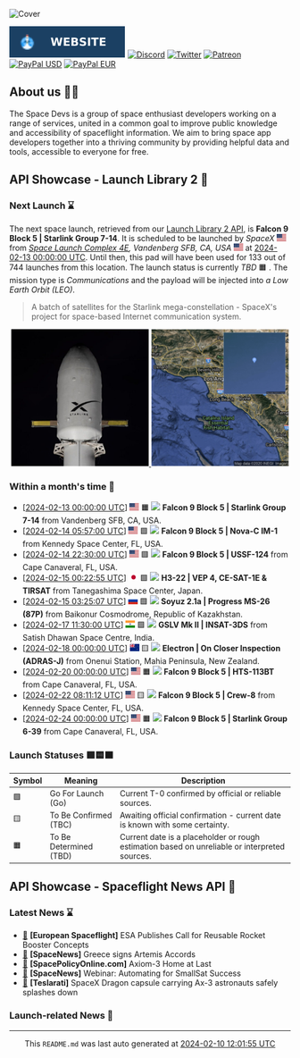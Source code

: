 ![Cover](https://raw.githubusercontent.com/TheSpaceDevs/Tutorials/main/assets/tsd_cover.png)


[![Website](https://raw.githubusercontent.com/TheSpaceDevs/Tutorials/e36b2c250ce7fcd4a801c1ed6cb1f9f9d031696b/assets/badge_tsd_website.svg)](https://thespacedevs.com/)
[![Discord](https://img.shields.io/badge/Discord-%237289DA.svg?style=for-the-badge&logo=discord&logoColor=white)](https://discord.gg/p7ntkNA)
[![Twitter](https://img.shields.io/badge/Twitter-%231DA1F2.svg?style=for-the-badge&logo=Twitter&logoColor=white)](https://twitter.com/TheSpaceDevs)
[![Patreon](https://img.shields.io/badge/Patreon-F96854?style=for-the-badge&logo=patreon&logoColor=white)](https://www.patreon.com/TheSpaceDevs)
[![PayPal USD](https://img.shields.io/badge/PayPal-00457C?style=for-the-badge&logo=paypal&logoColor=white&label=USD)](https://www.paypal.com/donate/?hosted_button_id=UCPX4EL6E9JFA)
[![PayPal EUR](https://img.shields.io/badge/PayPal-00457C?style=for-the-badge&logo=paypal&logoColor=white&label=EUR)](https://www.paypal.com/donate/?hosted_button_id=5S7MGGWJJBHL6)

## About us 🧑‍🚀
The Space Devs is a group of space enthusiast developers working on a range of
services, united in a common goal to improve public knowledge and accessibility
of spaceflight information. We aim to bring space app developers together into a
thriving community by providing helpful data and tools, accessible to everyone
for free.

## API Showcase - Launch Library 2 🚀

### Next Launch ⌛
The next space launch, retrieved from our
<a href="https://thespacedevs.com/llapi">Launch Library 2 API</a>, is
**Falcon 9 Block 5 | Starlink Group 7-14**. It is scheduled to be launched by *SpaceX*
<img width="17" src="https://raw.githubusercontent.com/lipis/flag-icons/main/flags/4x3/us.svg" />
from *<a href="">Space Launch Complex 4E</a>, Vandenberg SFB, CA, USA*
<img width="17" src="https://raw.githubusercontent.com/lipis/flag-icons/main/flags/4x3/us.svg" />
at <a href="https://www.timeanddate.com/worldclock/fixedtime.html?iso=20240213T000000">2024-02-13 00:00:00 UTC</a>.  Until
then, this pad will have been used for 133
out of 744 launches from this location. The launch status is currently
*TBD* 🟧 . The mission type is
*Communications* and the payload will be injected
into *a Low Earth Orbit
(LEO)*.
<br>
<blockquote>
  A batch of satellites for the Starlink mega-constellation - SpaceX's project for space-based Internet communication system.
</blockquote>

<p float="left" align="center">
  <a href="https://en.wikipedia.org/wiki/Falcon_9" >
    <img alt="launch-image" width="49%" src="profile/cache/launch_image.png" />
  </a>
  <a href="https://www.google.com/maps?q=34.632,-120.611" >
    <img alt="pad-location" width="49%" src="profile/cache/new_pad_image.png"  />
  </a>
</p>

### Within a month's time 📅
- \[<a href="https://www.timeanddate.com/worldclock/fixedtime.html?iso=20240213T000000">2024-02-13 00:00:00 UTC</a>\]  <img width="17" src="https://raw.githubusercontent.com/lipis/flag-icons/main/flags/4x3/us.svg" /> 🟧  <a href="https://www.google.com/calendar/render?action=TEMPLATE&text=Falcon 9 Block 5 | Starlink Group 7-14&location=Vandenberg SFB, CA, USA&dates=20240213T000000Z%2F20240213T000000Z"><img border="0" width="15" src="https://upload.wikimedia.org/wikipedia/commons/a/a5/Google_Calendar_icon_%282020%29.svg"></a> **Falcon 9 Block 5 | Starlink Group 7-14** from Vandenberg SFB, CA, USA.
- \[<a href="https://www.timeanddate.com/worldclock/fixedtime.html?iso=20240214T055700">2024-02-14 05:57:00 UTC</a>\]  <img width="17" src="https://raw.githubusercontent.com/lipis/flag-icons/main/flags/4x3/us.svg" /> 🟩  <a href="https://www.google.com/calendar/render?action=TEMPLATE&text=Falcon 9 Block 5 | Nova-C IM-1&location=Kennedy Space Center, FL, USA&dates=20240214T055700Z%2F20240214T055700Z"><img border="0" width="15" src="https://upload.wikimedia.org/wikipedia/commons/a/a5/Google_Calendar_icon_%282020%29.svg"></a> **Falcon 9 Block 5 | Nova-C IM-1** from Kennedy Space Center, FL, USA.
- \[<a href="https://www.timeanddate.com/worldclock/fixedtime.html?iso=20240214T223000">2024-02-14 22:30:00 UTC</a>\]  <img width="17" src="https://raw.githubusercontent.com/lipis/flag-icons/main/flags/4x3/us.svg" /> 🟩  <a href="https://www.google.com/calendar/render?action=TEMPLATE&text=Falcon 9 Block 5 | USSF-124&location=Cape Canaveral, FL, USA&dates=20240214T223000Z%2F20240215T030000Z"><img border="0" width="15" src="https://upload.wikimedia.org/wikipedia/commons/a/a5/Google_Calendar_icon_%282020%29.svg"></a> **Falcon 9 Block 5 | USSF-124** from Cape Canaveral, FL, USA.
- \[<a href="https://www.timeanddate.com/worldclock/fixedtime.html?iso=20240215T002255">2024-02-15 00:22:55 UTC</a>\]  <img width="17" src="https://raw.githubusercontent.com/lipis/flag-icons/main/flags/4x3/jp.svg" /> 🟩  <a href="https://www.google.com/calendar/render?action=TEMPLATE&text=H3-22 | VEP 4, CE-SAT-1E &amp; TIRSAT&location=Tanegashima Space Center, Japan&dates=20240215T002255Z%2F20240215T040634Z"><img border="0" width="15" src="https://upload.wikimedia.org/wikipedia/commons/a/a5/Google_Calendar_icon_%282020%29.svg"></a> **H3-22 | VEP 4, CE-SAT-1E & TIRSAT** from Tanegashima Space Center, Japan.
- \[<a href="https://www.timeanddate.com/worldclock/fixedtime.html?iso=20240215T032507">2024-02-15 03:25:07 UTC</a>\]  <img width="17" src="https://raw.githubusercontent.com/lipis/flag-icons/main/flags/4x3/ru.svg" /> 🟩  <a href="https://www.google.com/calendar/render?action=TEMPLATE&text=Soyuz 2.1a | Progress MS-26 (87P)&location=Baikonur Cosmodrome, Republic of Kazakhstan&dates=20240215T032507Z%2F20240215T032507Z"><img border="0" width="15" src="https://upload.wikimedia.org/wikipedia/commons/a/a5/Google_Calendar_icon_%282020%29.svg"></a> **Soyuz 2.1a | Progress MS-26 (87P)** from Baikonur Cosmodrome, Republic of Kazakhstan.
- \[<a href="https://www.timeanddate.com/worldclock/fixedtime.html?iso=20240217T113000">2024-02-17 11:30:00 UTC</a>\]  <img width="17" src="https://raw.githubusercontent.com/lipis/flag-icons/main/flags/4x3/in.svg" /> 🟩  <a href="https://www.google.com/calendar/render?action=TEMPLATE&text=GSLV Mk II | INSAT-3DS&location=Satish Dhawan Space Centre, India&dates=20240217T113000Z%2F20240217T153000Z"><img border="0" width="15" src="https://upload.wikimedia.org/wikipedia/commons/a/a5/Google_Calendar_icon_%282020%29.svg"></a> **GSLV Mk II | INSAT-3DS** from Satish Dhawan Space Centre, India.
- \[<a href="https://www.timeanddate.com/worldclock/fixedtime.html?iso=20240218T000000">2024-02-18 00:00:00 UTC</a>\]  <img width="17" src="https://raw.githubusercontent.com/lipis/flag-icons/main/flags/4x3/nz.svg" /> 🟨  <a href="https://www.google.com/calendar/render?action=TEMPLATE&text=Electron | On Closer Inspection (ADRAS-J)&location=Onenui Station, Mahia Peninsula, New Zealand&dates=20240218T000000Z%2F20240218T000000Z"><img border="0" width="15" src="https://upload.wikimedia.org/wikipedia/commons/a/a5/Google_Calendar_icon_%282020%29.svg"></a> **Electron | On Closer Inspection (ADRAS-J)** from Onenui Station, Mahia Peninsula, New Zealand.
- \[<a href="https://www.timeanddate.com/worldclock/fixedtime.html?iso=20240220T000000">2024-02-20 00:00:00 UTC</a>\]  <img width="17" src="https://raw.githubusercontent.com/lipis/flag-icons/main/flags/4x3/us.svg" /> 🟧  <a href="https://www.google.com/calendar/render?action=TEMPLATE&text=Falcon 9 Block 5 | HTS-113BT&location=Cape Canaveral, FL, USA&dates=20240220T000000Z%2F20240220T000000Z"><img border="0" width="15" src="https://upload.wikimedia.org/wikipedia/commons/a/a5/Google_Calendar_icon_%282020%29.svg"></a> **Falcon 9 Block 5 | HTS-113BT** from Cape Canaveral, FL, USA.
- \[<a href="https://www.timeanddate.com/worldclock/fixedtime.html?iso=20240222T081112">2024-02-22 08:11:12 UTC</a>\]  <img width="17" src="https://raw.githubusercontent.com/lipis/flag-icons/main/flags/4x3/us.svg" /> 🟨  <a href="https://www.google.com/calendar/render?action=TEMPLATE&text=Falcon 9 Block 5 | Crew-8&location=Kennedy Space Center, FL, USA&dates=20240222T081112Z%2F20240222T081112Z"><img border="0" width="15" src="https://upload.wikimedia.org/wikipedia/commons/a/a5/Google_Calendar_icon_%282020%29.svg"></a> **Falcon 9 Block 5 | Crew-8** from Kennedy Space Center, FL, USA.
- \[<a href="https://www.timeanddate.com/worldclock/fixedtime.html?iso=20240224T000000">2024-02-24 00:00:00 UTC</a>\]  <img width="17" src="https://raw.githubusercontent.com/lipis/flag-icons/main/flags/4x3/us.svg" /> 🟧  <a href="https://www.google.com/calendar/render?action=TEMPLATE&text=Falcon 9 Block 5 | Starlink Group 6-39&location=Cape Canaveral, FL, USA&dates=20240224T000000Z%2F20240224T000000Z"><img border="0" width="15" src="https://upload.wikimedia.org/wikipedia/commons/a/a5/Google_Calendar_icon_%282020%29.svg"></a> **Falcon 9 Block 5 | Starlink Group 6-39** from Cape Canaveral, FL, USA.


### Launch Statuses 🟩🟨🟧
<p align="center">
    <table class="tg">
    <thead>
      <tr>
        <th class="tg-0pky">Symbol</th>
        <th class="tg-0pky">Meaning</th>
        <th class="tg-0pky">Description</th>
      </tr>
    </thead>
    <tbody>
      <tr>
        <td class="tg-0pky">🟩</td>
        <td class="tg-0pky">Go For Launch (Go)</td>
        <td class="tg-0pky">Current T-0 confirmed by official or reliable sources.</td>
      </tr>
      <tr>
        <td class="tg-0pky">🟨</td>
        <td class="tg-0pky">To Be Confirmed (TBC)</td>
        <td class="tg-0pky">Awaiting official confirmation - current date is known with some certainty.</td>
      </tr>
      <tr>
        <td class="tg-0pky">🟧</td>
        <td class="tg-0pky">To Be Determined (TBD)</td>
        <td class="tg-0pky">Current date is a placeholder or rough estimation based on unreliable or interpreted sources.</td>
      </tr>
    </tbody>
    </table>
</p>

## API Showcase - Spaceflight News API 📰

### Latest News ⌛
- <a href="https://europeanspaceflight.com/esa-publishes-call-for-reusable-rocket-booster-concepts/" >🔗</a> **[European Spaceflight]** ESA Publishes Call for Reusable Rocket Booster Concepts
- <a href="https://spacenews.com/greece-signs-artemis-accords/" >🔗</a> **[SpaceNews]** Greece signs Artemis Accords
- <a href="https://spacepolicyonline.com/news/axiom-3-home-at-last/" >🔗</a> **[SpacePolicyOnline.com]** Axiom-3 Home at Last
- <a href="https://spacenews.com/webinar-automating-for-smallsat-success/" >🔗</a> **[SpaceNews]** Webinar: Automating for SmallSat Success
- <a href="https://www.teslarati.com/spacex-dragon-ax-3-splashdown/" >🔗</a> **[Teslarati]** SpaceX Dragon capsule carrying Ax-3 astronauts safely splashes down


### Launch-related News 🚀



<hr>
  <div align="center">
  This <code>README.md</code> was last auto generated at <a href="https://www.timeanddate.com/worldclock/fixedtime.html?iso=20240210T120155">2024-02-10 12:01:55 UTC</a>
  <br>
  <!-- <a href="https://medium.com/@g.h.garrett" target="_blank">Learn to add space launches to your profile here!</a> -->
</div>
